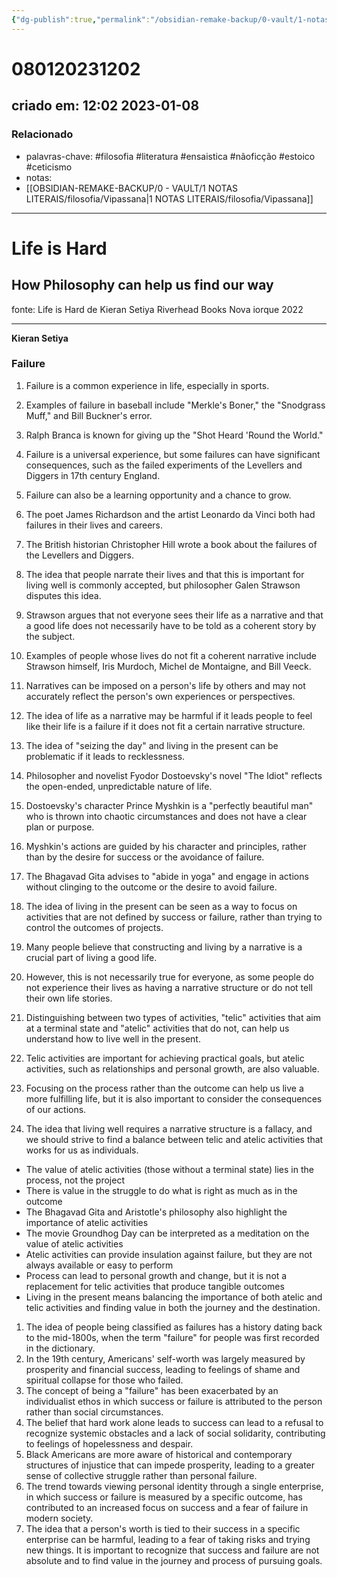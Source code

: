 ```yaml
---
{"dg-publish":true,"permalink":"/obsidian-remake-backup/0-vault/1-notas-literais/filosofia/life-is-hard-failure/","tags":["filosofia","literatura","ensaistica","nãoficção","estoico","ceticismo"],"dgHomeLink":true,"dgShowLocalGraph":true,"dgShowFileTree":true,"noteIcon":""}
---
```


# 080120231202
## criado em: 12:02 2023-01-08

### Relacionado
- palavras-chave: #filosofia #literatura #ensaistica #nãoficção #estoico #ceticismo 
- notas: 
- [[OBSIDIAN-REMAKE-BACKUP/0 - VAULT/1 NOTAS LITERAIS/filosofia/Vipassana\|1 NOTAS LITERAIS/filosofia/Vipassana]]
---
# Life is Hard
## How Philosophy can help us find our way

fonte: 
Life is Hard de Kieran Setiya
Riverhead Books
Nova iorque 2022

---

**Kieran Setiya**

### Failure

1.  Failure is a common experience in life, especially in sports.
2.  Examples of failure in baseball include "Merkle's Boner," the "Snodgrass Muff," and Bill Buckner's error.
3.  Ralph Branca is known for giving up the "Shot Heard 'Round the World."
4.  Failure is a universal experience, but some failures can have significant consequences, such as the failed experiments of the Levellers and Diggers in 17th century England.
5.  Failure can also be a learning opportunity and a chance to grow.
6.  The poet James Richardson and the artist Leonardo da Vinci both had failures in their lives and careers.
7.  The British historian Christopher Hill wrote a book about the failures of the Levellers and Diggers. 
8.  The idea that people narrate their lives and that this is important for living well is commonly accepted, but philosopher Galen Strawson disputes this idea.
9.  Strawson argues that not everyone sees their life as a narrative and that a good life does not necessarily have to be told as a coherent story by the subject.
10.  Examples of people whose lives do not fit a coherent narrative include Strawson himself, Iris Murdoch, Michel de Montaigne, and Bill Veeck.
11.  Narratives can be imposed on a person's life by others and may not accurately reflect the person's own experiences or perspectives.
12.  The idea of life as a narrative may be harmful if it leads people to feel like their life is a failure if it does not fit a certain narrative structure.
13. The idea of "seizing the day" and living in the present can be problematic if it leads to recklessness. 
14. Philosopher and novelist Fyodor Dostoevsky's novel "The Idiot" reflects the open-ended, unpredictable nature of life.
15.  Dostoevsky's character Prince Myshkin is a "perfectly beautiful man" who is thrown into chaotic circumstances and does not have a clear plan or purpose.
16.  Myshkin's actions are guided by his character and principles, rather than by the desire for success or the avoidance of failure.
17.  The Bhagavad Gita advises to "abide in yoga" and engage in actions without clinging to the outcome or the desire to avoid failure.
18.  The idea of living in the present can be seen as a way to focus on activities that are not defined by success or failure, rather than trying to control the outcomes of projects.

1.  Many people believe that constructing and living by a narrative is a crucial part of living a good life.
2.  However, this is not necessarily true for everyone, as some people do not experience their lives as having a narrative structure or do not tell their own life stories.
3.  Distinguishing between two types of activities, "telic" activities that aim at a terminal state and "atelic" activities that do not, can help us understand how to live well in the present.
4.  Telic activities are important for achieving practical goals, but atelic activities, such as relationships and personal growth, are also valuable.
5.  Focusing on the process rather than the outcome can help us live a more fulfilling life, but it is also important to consider the consequences of our actions.
6.  The idea that living well requires a narrative structure is a fallacy, and we should strive to find a balance between telic and atelic activities that works for us as individuals.
-   The value of atelic activities (those without a terminal state) lies in the process, not the project
-   There is value in the struggle to do what is right as much as in the outcome
-   The Bhagavad Gita and Aristotle's philosophy also highlight the importance of atelic activities
-   The movie Groundhog Day can be interpreted as a meditation on the value of atelic activities
-   Atelic activities can provide insulation against failure, but they are not always available or easy to perform
-   Process can lead to personal growth and change, but it is not a replacement for telic activities that produce tangible outcomes
-   Living in the present means balancing the importance of both atelic and telic activities and finding value in both the journey and the destination.

1.  The idea of people being classified as failures has a history dating back to the mid-1800s, when the term "failure" for people was first recorded in the dictionary.
2.  In the 19th century, Americans' self-worth was largely measured by prosperity and financial success, leading to feelings of shame and spiritual collapse for those who failed.
3.  The concept of being a "failure" has been exacerbated by an individualist ethos in which success or failure is attributed to the person rather than social circumstances.
4.  The belief that hard work alone leads to success can lead to a refusal to recognize systemic obstacles and a lack of social solidarity, contributing to feelings of hopelessness and despair.
5.  Black Americans are more aware of historical and contemporary structures of injustice that can impede prosperity, leading to a greater sense of collective struggle rather than personal failure.
6.  The trend towards viewing personal identity through a single enterprise, in which success or failure is measured by a specific outcome, has contributed to an increased focus on success and a fear of failure in modern society.
7.  The idea that a person's worth is tied to their success in a specific enterprise can be harmful, leading to a fear of taking risks and trying new things. It is important to recognize that success and failure are not absolute and to find value in the journey and process of pursuing goals.
